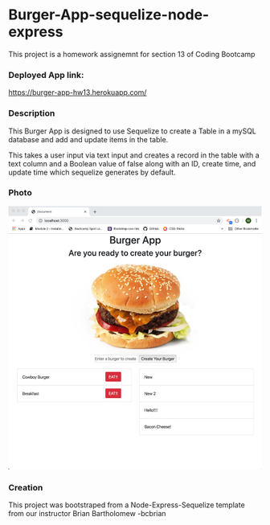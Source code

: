 # Burger-App-sequelize-node-express

This project is a homework assignemnt for section 13 of Coding Bootcamp

### Deployed App link:

https://burger-app-hw13.herokuapp.com/

### Description

This Burger App is designed to use Sequelize to create a Table in a mySQL database and add and update items in the table.

This takes a user input via text input and creates a record in the table with a text column and a Boolean value of false along with an ID, create time, and update time which sequelize generates by default.

### Photo

![screen shot 1](./public/images/1.png)

### Creation

This project was bootstraped from a Node-Express-Sequelize template from our instructor Brian Bartholomew -bcbrian
